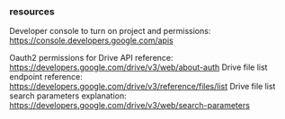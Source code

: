 ### resources
  Developer console to turn on project and permissions: https://console.developers.google.com/apis

  Oauth2 permissions for Drive API reference: https://developers.google.com/drive/v3/web/about-auth
  Drive file list endpoint reference: https://developers.google.com/drive/v3/reference/files/list
  Drive file list search parameters explanation: https://developers.google.com/drive/v3/web/search-parameters
